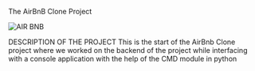 The AirBnB Clone Project

![AIR BNB](https://user-images.githubusercontent.com/111281385/217294692-8bb440e5-ad96-40aa-83ad-c38c53617e20.JPG)

DESCRIPTION OF THE PROJECT
This is the start of the AirBnb Clone project where we worked on the backend of the project while interfacing with a console application with the help of the CMD module in python
